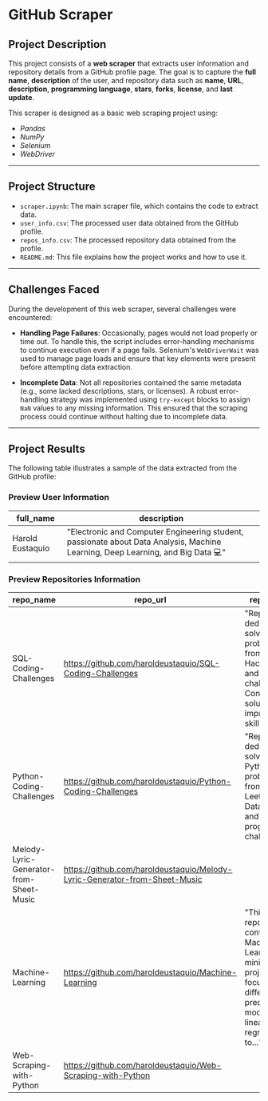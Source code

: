 # GitHub Scraper

## Project Description

This project consists of a **web scraper** that extracts user information and repository details from a GitHub profile page. The goal is to capture the **full name**, **description** of the user, and repository data such as **name**, **URL**, **description**, **programming language**, **stars**, **forks**, **license**, and **last update**.

This scraper is designed as a basic web scraping project using:
- *Pandas*
- *NumPy*
- *Selenium*
- *WebDriver*

---

## Project Structure

- `scraper.ipynb`: The main scraper file, which contains the code to extract data.
- `user_info.csv`: The processed user data obtained from the GitHub profile.
- `repos_info.csv`: The processed repository data obtained from the profile.
- `README.md`: This file explains how the project works and how to use it.

---

## Challenges Faced

During the development of this web scraper, several challenges were encountered:

- **Handling Page Failures**: Occasionally, pages would not load properly or time out. To handle this, the script includes error-handling mechanisms to continue execution even if a page fails. Selenium's `WebDriverWait` was used to manage page loads and ensure that key elements were present before attempting data extraction.

- **Incomplete Data**: Not all repositories contained the same metadata (e.g., some lacked descriptions, stars, or licenses). A robust error-handling strategy was implemented using `try-except` blocks to assign `NaN` values to any missing information. This ensured that the scraping process could continue without halting due to incomplete data.

---

## Project Results

The following table illustrates a sample of the data extracted from the GitHub profile:

### Preview User Information

| full_name       | description                                                                                             |
|-----------------|---------------------------------------------------------------------------------------------------------|
| Harold Eustaquio | "Electronic and Computer Engineering student, passionate about Data Analysis, Machine Learning, Deep Learning, and Big Data 💻" |

### Preview Repositories Information

| repo_name                            | repo_url                                                           | repo_desc                                                                                                                       | repo_lenguaje    | stars | forks | license      | last_update                  |
|--------------------------------------|--------------------------------------------------------------------|---------------------------------------------------------------------------------------------------------------------------------|-----------------|-------|-------|--------------|-----------------------------|
| SQL-Coding-Challenges                | https://github.com/haroldeustaquio/SQL-Coding-Challenges            | "Repository dedicated to solving SQL problems from HackerRank and other challenges. Contains solutions to improve skills..."    | TSQL            | 5     | 1     | MIT License  | Oct 13, 2024, 3:10 PM CST   |
| Python-Coding-Challenges             | https://github.com/haroldeustaquio/Python-Coding-Challenges         | "Repository dedicated to solving Python problems from LeetCode, DataLemur and other programming challenges."                   | Jupyter Notebook | 6     |       | MIT License  | Oct 13, 2024, 5:00 AM CST   |
| Melody-Lyric-Generator-from-Sheet-Music | https://github.com/haroldeustaquio/Melody-Lyric-Generator-from-Sheet-Music |                                                                                                                                 | Python          |       | 1     |              | Oct 13, 2024, 2:31 AM CST   |
| Machine-Learning                     | https://github.com/haroldeustaquio/Machine-Learning                 | "This repository contains Machine Learning mini-projects focused on different predictive models, from linear regression to..."  | Jupyter Notebook | 6     |       | MIT License  | Oct 13, 2024, 2:13 AM CST   |
| Web-Scraping-with-Python             | https://github.com/haroldeustaquio/Web-Scraping-with-Python         |                                                                                                                                 | Jupyter Notebook |       |       |              | Oct 12, 2024, 11:51 PM CST  |
